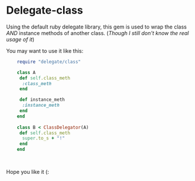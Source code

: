 # Delegate-class

Using the default ruby delegate library, this gem is used to wrap the class _AND_ instance methods of another class.
(_Though I still don't know the real usage of it_)

You may want to use it like this:

```ruby
    require "delegate/class"

    class A
     def self.class_meth
      :class_meth
     end

     def instance_meth
      :instance_meth
     end
    end
    
    class B < ClassDelegator(A)
     def self.class_meth
      super.to_s + "!"
     end
    end
    
    
```

Hope you like it (:
